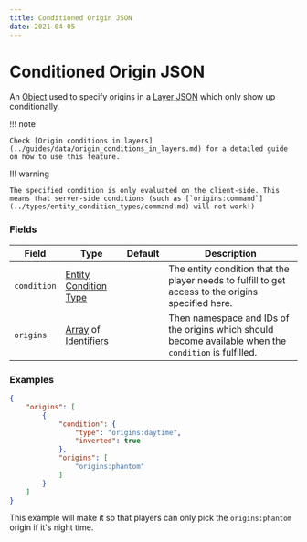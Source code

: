 ```yaml
---
title: Conditioned Origin JSON
date: 2021-04-05
---
```


# Conditioned Origin JSON

An [Object](../types/data_types/object.md) used to specify origins in a [Layer JSON](origin_layer.md) which only show up conditionally.

!!! note

    Check [Origin conditions in layers](../guides/data/origin_conditions_in_layers.md) for a detailed guide on how to use this feature.


!!! warning

    The specified condition is only evaluated on the client-side. This means that server-side conditions (such as [`origins:command`](../types/entity_condition_types/command.md) will not work!)


### Fields

Field  | Type | Default | Description
-------|------|---------|-------------
`condition` | [Entity Condition Type](../types/entity_condition_types.md) | | The entity condition that the player needs to fulfill to get access to the origins specified here.
`origins` | [Array](../types/data_types/array.md) of [Identifiers](../types/data_types/identifier.md) | | Then namespace and IDs of the origins which should become available when the `condition` is fulfilled.


### Examples

```json
{
    "origins": [
        {
            "condition": {
                "type": "origins:daytime",
                "inverted": true
            },
            "origins": [
                "origins:phantom"
            ]
        }
    ]
}
```

This example will make it so that players can only pick the `origins:phantom` origin if it's night time.
